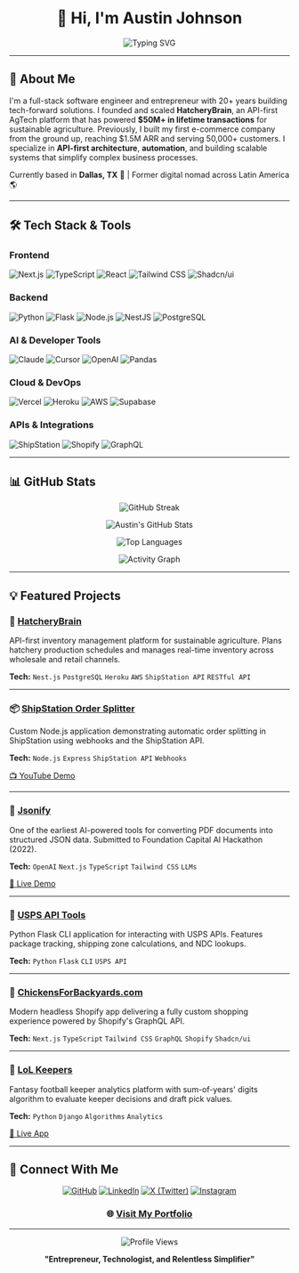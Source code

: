 <div align="center">

# 👋 Hi, I'm Austin Johnson

<img src="https://readme-typing-svg.demolab.com?font=Fira+Code&size=22&duration=3000&pause=1000&color=3B82F6&center=true&vCenter=true&width=600&lines=AI+Software+Engineer;IRS+Licensed+Enrolled+Agent;Building+at+the+intersection+of+code+and+commerce" alt="Typing SVG" />

</div>

---

## 🚀 About Me

I'm a full-stack software engineer and entrepreneur with 20+ years building tech-forward solutions. I founded and scaled **HatcheryBrain**, an API-first AgTech platform that has powered **$50M+ in lifetime transactions** for sustainable agriculture. Previously, I built my first e-commerce company from the ground up, reaching $1.5M ARR and serving 50,000+ customers. I specialize in **API-first architecture**, **automation**, and building scalable systems that simplify complex business processes.

Currently based in **Dallas, TX** 🌵 | Former digital nomad across Latin America 🌎

---

## 🛠️ Tech Stack & Tools

### Frontend

![Next.js](https://img.shields.io/badge/Next.js-000000?style=for-the-badge&logo=next.js&logoColor=white)
![TypeScript](https://img.shields.io/badge/TypeScript-3178C6?style=for-the-badge&logo=typescript&logoColor=white)
![React](https://img.shields.io/badge/React-61DAFB?style=for-the-badge&logo=react&logoColor=black)
![Tailwind CSS](https://img.shields.io/badge/Tailwind_CSS-38B2AC?style=for-the-badge&logo=tailwind-css&logoColor=white)
![Shadcn/ui](https://img.shields.io/badge/Shadcn/ui-000000?style=for-the-badge&logo=shadcnui&logoColor=white)

### Backend

![Python](https://img.shields.io/badge/Python-3776AB?style=for-the-badge&logo=python&logoColor=white)
![Flask](https://img.shields.io/badge/Flask-000000?style=for-the-badge&logo=flask&logoColor=white)
![Node.js](https://img.shields.io/badge/Node.js-339933?style=for-the-badge&logo=node.js&logoColor=white)
![NestJS](https://img.shields.io/badge/NestJS-E0234E?style=for-the-badge&logo=nestjs&logoColor=white)
![PostgreSQL](https://img.shields.io/badge/PostgreSQL-336791?style=for-the-badge&logo=postgresql&logoColor=white)

### AI & Developer Tools

![Claude](https://img.shields.io/badge/Claude-191919?style=for-the-badge&logo=anthropic&logoColor=white)
![Cursor](https://img.shields.io/badge/Cursor-000000?style=for-the-badge&logo=cursor&logoColor=white)
![OpenAI](https://img.shields.io/badge/OpenAI-412991?style=for-the-badge&logo=openai&logoColor=white)
![Pandas](https://img.shields.io/badge/Pandas-150458?style=for-the-badge&logo=pandas&logoColor=white)

### Cloud & DevOps

![Vercel](https://img.shields.io/badge/Vercel-000000?style=for-the-badge&logo=vercel&logoColor=white)
![Heroku](https://img.shields.io/badge/Heroku-430098?style=for-the-badge&logo=heroku&logoColor=white)
![AWS](https://img.shields.io/badge/AWS-232F3E?style=for-the-badge&logo=amazon-aws&logoColor=white)
![Supabase](https://img.shields.io/badge/Supabase-3ECF8E?style=for-the-badge&logo=supabase&logoColor=white)

### APIs & Integrations

![ShipStation](https://img.shields.io/badge/ShipStation-4A90E2?style=for-the-badge&logo=shipstation&logoColor=white)
![Shopify](https://img.shields.io/badge/Shopify-7AB55C?style=for-the-badge&logo=shopify&logoColor=white)
![GraphQL](https://img.shields.io/badge/GraphQL-E10098?style=for-the-badge&logo=graphql&logoColor=white)

---

## 📊 GitHub Stats

<div align="center">

![GitHub Streak](https://github-readme-streak-stats.herokuapp.com/?user=AustonianAI&theme=tokyonight&hide_border=true)

</div>

<div align="center">

![Austin's GitHub Stats](https://github-readme-stats.vercel.app/api?username=AustonianAI&show_icons=true&theme=tokyonight&hide_border=true&count_private=true)

![Top Languages](https://github-readme-stats.vercel.app/api/top-langs/?username=AustonianAI&layout=compact&theme=tokyonight&hide_border=true)

</div>

<div align="center">

![Activity Graph](https://github-readme-activity-graph.vercel.app/graph?username=AustonianAI&theme=tokyo-night&hide_border=true&area=true)

</div>

---

## 💡 Featured Projects

### 🐣 [HatcheryBrain](https://apiv2.hatcherybrain.com/documentation)

API-first inventory management platform for sustainable agriculture. Plans hatchery production schedules and manages real-time inventory across wholesale and retail channels.

**Tech:** `Nest.js` `PostgreSQL` `Heroku` `AWS` `ShipStation API` `RESTful API`

---

### 📦 [ShipStation Order Splitter](https://github.com/AustonianAI/shipstation-order-splitting)

Custom Node.js application demonstrating automatic order splitting in ShipStation using webhooks and the ShipStation API.

**Tech:** `Node.js` `Express` `ShipStation API` `Webhooks`

[📺 YouTube Demo](https://www.youtube.com/watch?v=I-rpgSMXKuw)

---

### 📄 [Jsonify](https://github.com/AustonianAI/pdf-to-json)

One of the earliest AI-powered tools for converting PDF documents into structured JSON data. Submitted to Foundation Capital AI Hackathon (2022).

**Tech:** `OpenAI` `Next.js` `TypeScript` `Tailwind CSS` `LLMs`

[🔗 Live Demo](https://jsonify.org)

---

### 📮 [USPS API Tools](https://github.com/AustonianAI/usps-api-tools)

Python Flask CLI application for interacting with USPS APIs. Features package tracking, shipping zone calculations, and NDC lookups.

**Tech:** `Python` `Flask` `CLI` `USPS API`

---

### 🛒 [ChickensForBackyards.com](https://chickensforbackyards.com)

Modern headless Shopify app delivering a fully custom shopping experience powered by Shopify's GraphQL API.

**Tech:** `Next.js` `TypeScript` `Tailwind CSS` `GraphQL` `Shopify` `Shadcn/ui`

---

### 🏈 [LoL Keepers](https://github.com/AustonianAI/lol-keepers)

Fantasy football keeper analytics platform with sum-of-years' digits algorithm to evaluate keeper decisions and draft pick values.

**Tech:** `Python` `Django` `Algorithms` `Analytics`

[🔗 Live App](https://lol-keepers.vercel.app)

---

## 🤝 Connect With Me

<div align="center">

[![GitHub](https://img.shields.io/badge/GitHub-AustonianAI-181717?style=for-the-badge&logo=github)](https://github.com/AustonianAI)
[![LinkedIn](https://img.shields.io/badge/LinkedIn-Austin_Johnson-0A66C2?style=for-the-badge&logo=linkedin)](https://www.linkedin.com/in/austinai/)
[![X (Twitter)](https://img.shields.io/badge/X-@AustinAI-000000?style=for-the-badge&logo=x)](https://x.com/AustinAI)
[![Instagram](https://img.shields.io/badge/Instagram-@aj__builds__ai-E4405F?style=for-the-badge&logo=instagram)](https://www.instagram.com/aj_builds_ai/)

</div>

<div align="center">

### 🌐 [Visit My Portfolio](https://austinjohnson.tech)

</div>

---

<div align="center">

![Profile Views](https://komarev.com/ghpvc/?username=AustonianAI&color=3B82F6&style=for-the-badge)

**"Entrepreneur, Technologist, and Relentless Simplifier"**

</div>
